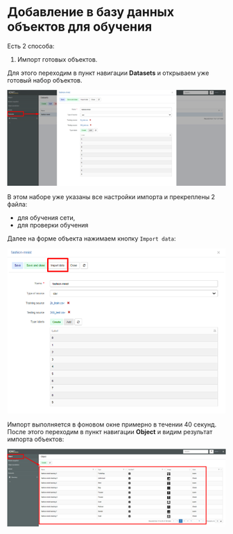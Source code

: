 # Добавление в базу данных объектов для обучения

Есть 2 способа:
1. Импорт готовых объектов.

Для этого переходим в пункт навигации **Datasets** и открываем уже готовый набор объектов. 

![shema](/tutorial/images/datasets.png)

В этом наборе уже указаны все настройки импорта и прекреплены 2 файла: 
* для обучения сети,
* для проверки обучения 

Далее на форме объекта нажимаем кнопку `Import data`:

![shema](/tutorial/images/import.png)

Импорт выполняется в фоновом окне примерно в течении 40 секунд. После этого переходим в пункт навигации **Object** и видим результат импорта объектов:

![shema](/tutorial/images/object.png)


